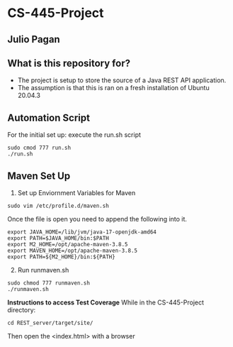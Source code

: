 # CS-445-Project

## Julio Pagan

## What is this repository for?
  - The project is setup to store the source of a Java REST API application.
  - The assumption is that this is ran on a fresh installation of Ubuntu 20.04.3

## Automation Script
For the initial set up: execute the run.sh script
```
sudo cmod 777 run.sh
./run.sh
```

## Maven Set Up

1. Set up Enviornment Variables for Maven
```
sudo vim /etc/profile.d/maven.sh
```

Once the file is open you need to append the following into it.
```
export JAVA_HOME=/lib/jvm/java-17-openjdk-amd64
export PATH=$JAVA_HOME/bin:$PATH
export M2_HOME=/opt/apache-maven-3.8.5
export MAVEN_HOME=/opt/apache-maven-3.8.5
export PATH=${M2_HOME}/bin:${PATH}
```

2. Run runmaven.sh 
```
sudo chmod 777 runmaven.sh
./runmaven.sh
```



**Instructions to access Test Coverage**
While in the CS-445-Project directory:
```
cd REST_server/target/site/
```
Then open the <index.html> with a browser